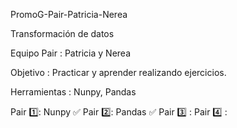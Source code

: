 PromoG-Pair-Patricia-Nerea

Transformación de datos

Equipo Pair : Patricia y Nerea

Objetivo : Practicar y aprender realizando ejercicios.

Herramientas : Nunpy, Pandas

Pair 1️⃣: Nunpy ✅
Pair 2️⃣: Pandas ✅
Pair 3️⃣ :
Pair 4️⃣ :
